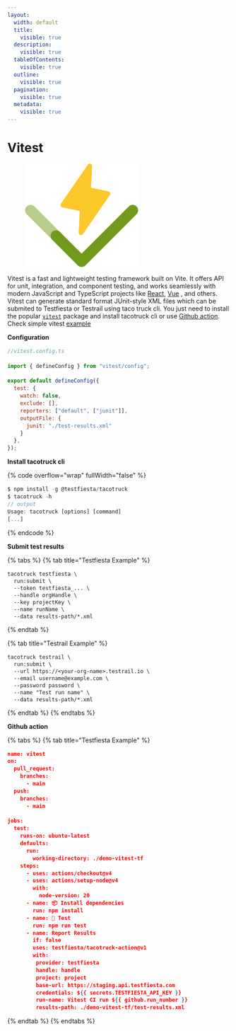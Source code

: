 ```yaml
---
layout:
  width: default
  title:
    visible: true
  description:
    visible: true
  tableOfContents:
    visible: true
  outline:
    visible: true
  pagination:
    visible: true
  metadata:
    visible: true
---
```


# Vitest

<figure><img src="../../../.gitbook/assets/vitest-8x.png" alt=""><figcaption></figcaption></figure>

Vitest is a fast and lightweight testing framework built on Vite. It offers  API for unit, integration, and component testing, and works seamlessly with modern JavaScript and TypeScript projects like [React](https://reactjs.org/), [Vue](https://vuejs.org/) , and others. Vitest can generate standard format JUnit-style XML files which can be  submited  to Testfiesta or Testrail using taco truck cli. You just need to install the popular [`vitest`](https://vitest.dev/guide/) package and install tacotruck  cli or use [Github action](https://github.com/testfiesta/tacotruck-action).  Check simple vitest  [example](https://github.com/testfiesta/tacotruck-examples/tree/main/demo-vitest-tf) &#x20;

**Configuration**

```javascript
//vitest.config.ts

import { defineConfig } from "vitest/config";

export default defineConfig({
  test: {
    watch: false,
    exclude: [],
    reporters: ["default", ["junit"]],
    outputFile: {
      junit: "./test-results.xml"
    }
  },
});
```

**Install tacotruck cli** &#x20;

{% code overflow="wrap" fullWidth="false" %}
```javascript
$ npm install -g @testfiesta/tacotruck
$ tacotruck -h
// output
Usage: tacotruck [options] [command]
[...]
```
{% endcode %}

**Submit test results**

{% tabs %}
{% tab title="Testfiesta Example" %}
```
tacotruck testfiesta \
  run:submit \
  --token testfiesta_... \
  --handle orgHandle \
  --key projectKey \
  --name runName \
  --data results-path/*.xml
```
{% endtab %}

{% tab title="Testrail Example" %}
```
tacotruck testrail \
  run:submit \
  --url https://<your-org-name>.testrail.io \
  --email username@example.com \
  --password password \
  --name "Test run name" \
  --data results-path/*.xml
```
{% endtab %}
{% endtabs %}

**Github action**

{% tabs %}
{% tab title="Testfiesta Example" %}
```json
name: vitest
on:
  pull_request:
    branches:
      - main
  push:
    branches:
      - main

jobs:
  test:
    runs-on: ubuntu-latest
    defaults:
      run:
        working-directory: ./demo-vitest-tf
    steps:
      - uses: actions/checkout@v4
      - uses: actions/setup-node@v4
        with:
          node-version: 20
      - name: 📦 Install dependencies
        run: npm install
      - name: 🧪 Test
        run: npm run test
      - name: Report Results
        if: false
        uses: testfiesta/tacotruck-action@v1
        with:
         provider: testfiesta
         handle: handle
         project: project
         base-url: https://staging.api.testfiesta.com
         credentials: ${{ secrets.TESTFIESTA_API_KEY }}
         run-name: Vitest CI run ${{ github.run_number }}
         results-path: ./demo-vitest-tf/test-results.xml
```
{% endtab %}
{% endtabs %}
